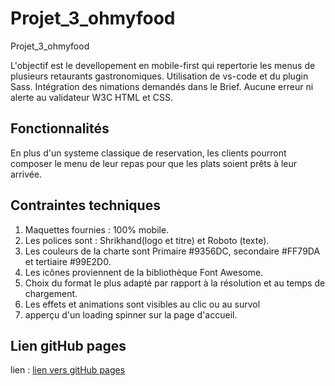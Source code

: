 # Projet_3_ohmyfood
Projet_3_ohmyfood

L'objectif est le devellopement en mobile-first qui repertorie les menus de plusieurs retaurants gastronomiques.
Utilisation de vs-code et du plugin Sass.
Intégration des nimations demandés dans le Brief.
Aucune erreur ni alerte au validateur W3C HTML et CSS. 

## Fonctionnalités

En plus d'un systeme classique de reservation, les clients pourront composer le menu de leur repas pour que les plats soient prêts à leur arrivée.

## Contraintes techniques

1. Maquettes fournies : 100% mobile.
1. Les polices sont : Shrikhand(logo et titre) et Roboto (texte).
1. Les couleurs de la charte sont Primaire #9356DC, secondaire #FF79DA et tertiaire #99E2D0.
1. Les icônes proviennent de la bibliothèque Font Awesome.
1. Choix du format le plus adapté par rapport à la résolution et au temps de chargement.
1. Les effets et animations sont visibles au clic ou au survol
1. apperçu d'un loading spinner sur la page d'accueil.

## Lien gitHub pages

lien : [lien vers gitHub pages](https://melaniemdm.github.io/#projet_3_ohmyfood)
